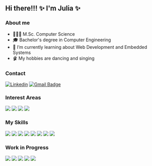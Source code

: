 ## Hi there!!! ✨ I'm Julia ✨

### About me

- 👩🏻‍🎓 M.Sc. Computer Science
- 🎓 Bachelor's degree in Computer Engineering
- 🌱 I’m currently learning about Web Development and Embedded Systems
- 🩰 My hobbies are dancing and singing

### Contact

[![Linkedin](https://img.shields.io/badge/LinkedIn-0077B5?style=for-the-badge&logo=linkedin&logoColor=white)](https://www.linkedin.com/in/maria-julia-vieira) [![Gmail Badge](https://img.shields.io/badge/Gmail-D14836?style=for-the-badge&logo=gmail&logoColor=white&link=mailto:maju.olivi@gmail.com)](mailto:maju.olivi@gmail.com)


### Interest Areas
<p align="left"> 
  <img src="https://img.shields.io/badge/IOT-green"> <img src="https://img.shields.io/badge/Embedded Systems-yellow"> <img src="https://img.shields.io/badge/Machine Learning-red"> <img src="https://img.shields.io/badge/Web Development-magenta">
</p>

### My Skills

<p align="left">
<img src="https://img.shields.io/badge/C-00599C?style=for-the-badge&logo=c&logoColor=white"> <img src="https://img.shields.io/badge/c++%20-%2300599C.svg?&style=for-the-badge&logo=c%2B%2B&ogoColor=white"/> <img src="https://img.shields.io/badge/javascript%20-%23323330.svg?&style=for-the-badge&logo=javascript&logoColor=%23F7DF1E"/> <img src="https://img.shields.io/badge/TypeScript-007ACC?style=for-the-badge&logo=typescript&logoColor=white"> <img src="https://img.shields.io/badge/html5%20-%23E34F26.svg?&style=for-the-badge&logo=html5&logoColor=white"/> <img src="https://img.shields.io/badge/css3%20-%231572B6.svg?&style=for-the-badge&logo=css3&logoColor=white"/> <img src="https://img.shields.io/badge/python%20-%2314354C.svg?&style=for-the-badge&logo=python&logoColor=white"/> <img src="https://img.shields.io/badge/git%20-%23F05033.svg?&style=for-the-badge&logo=git&logoColor=white"/>
</p>

### Work in Progress
<p align="left">
<img src="https://img.shields.io/badge/TensorFlow%20-%23FF6F00.svg?&style=for-the-badge&logo=TensorFlow&logoColor=white" /> <img src="https://img.shields.io/badge/Keras%20-%23D00000.svg?&style=for-the-badge&logo=Keras&logoColor=white"/> <img src="https://img.shields.io/badge/React-20232A?style=for-the-badge&logo=react&logoColor=61DAFB"> <img src="https://img.shields.io/badge/Docker-2CA5E0?style=for-the-badge&logo=docker&logoColor=white"> <img src="https://img.shields.io/badge/Google_Cloud-4285F4?style=for-the-badge&logo=google-cloud&logoColor=white">
</p>

